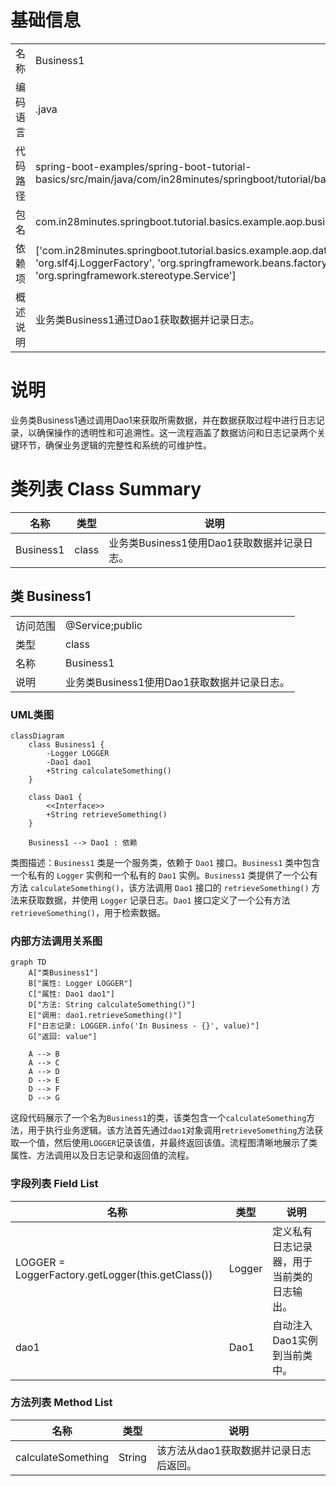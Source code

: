 # 基础信息

|      |      |
|------|------|
| 名称 | Business1 |
| 编码语言 | .java |
| 代码路径 | spring-boot-examples/spring-boot-tutorial-basics/src/main/java/com/in28minutes/springboot/tutorial/basics/example/aop/business/Business1.java |
| 包名 | com.in28minutes.springboot.tutorial.basics.example.aop.business |
| 依赖项 | ['com.in28minutes.springboot.tutorial.basics.example.aop.data.Dao1', 'org.slf4j.Logger', 'org.slf4j.LoggerFactory', 'org.springframework.beans.factory.annotation.Autowired', 'org.springframework.stereotype.Service'] |
| 概述说明 | 业务类Business1通过Dao1获取数据并记录日志。 |

# 说明

业务类Business1通过调用Dao1来获取所需数据，并在数据获取过程中进行日志记录，以确保操作的透明性和可追溯性。这一流程涵盖了数据访问和日志记录两个关键环节，确保业务逻辑的完整性和系统的可维护性。

# 类列表 Class Summary

| 名称   | 类型  | 说明 |
|-------|------|-------------|
| Business1 | class | 业务类Business1使用Dao1获取数据并记录日志。 |



## 类 Business1

|      |      |
|------|------|
| 访问范围 | @Service;public |
| 类型 | class |
| 名称 | Business1 |
| 说明 | 业务类Business1使用Dao1获取数据并记录日志。 |


### UML类图

```mermaid
classDiagram
    class Business1 {
        -Logger LOGGER
        -Dao1 dao1
        +String calculateSomething()
    }

    class Dao1 {
        <<Interface>>
        +String retrieveSomething()
    }

    Business1 --> Dao1 : 依赖
```

类图描述：`Business1` 类是一个服务类，依赖于 `Dao1` 接口。`Business1` 类中包含一个私有的 `Logger` 实例和一个私有的 `Dao1` 实例。`Business1` 类提供了一个公有方法 `calculateSomething()`，该方法调用 `Dao1` 接口的 `retrieveSomething()` 方法来获取数据，并使用 `Logger` 记录日志。`Dao1` 接口定义了一个公有方法 `retrieveSomething()`，用于检索数据。


### 内部方法调用关系图

```mermaid
graph TD
    A["类Business1"]
    B["属性: Logger LOGGER"]
    C["属性: Dao1 dao1"]
    D["方法: String calculateSomething()"]
    E["调用: dao1.retrieveSomething()"]
    F["日志记录: LOGGER.info('In Business - {}', value)"]
    G["返回: value"]

    A --> B
    A --> C
    A --> D
    D --> E
    D --> F
    D --> G
```

这段代码展示了一个名为`Business1`的类，该类包含一个`calculateSomething`方法，用于执行业务逻辑。该方法首先通过`dao1`对象调用`retrieveSomething`方法获取一个值，然后使用`LOGGER`记录该值，并最终返回该值。流程图清晰地展示了类属性、方法调用以及日志记录和返回值的流程。

### 字段列表 Field List

| 名称  | 类型  | 说明 |
|-------|-------|------|
| LOGGER = LoggerFactory.getLogger(this.getClass()) | Logger | 定义私有日志记录器，用于当前类的日志输出。 |
| dao1 | Dao1 | 自动注入Dao1实例到当前类中。 |

### 方法列表 Method List

| 名称  | 类型  | 说明 |
|-------|-------|------|
| calculateSomething | String | 该方法从dao1获取数据并记录日志后返回。 |




